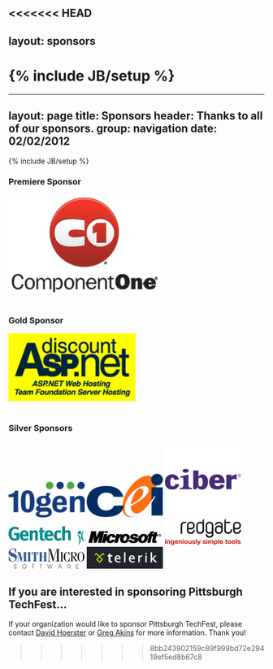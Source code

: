 <<<<<<< HEAD
---
layout: sponsors
---
{% include JB/setup %}
=======
---
layout: page
title: Sponsors
header: Thanks to all of our sponsors.
group: navigation
date: 02/02/2012
---
{% include JB/setup %}

<div class="sponsors sponsorspage clear">
  <h3>Premiere Sponsor</h3>
<a href="http://www.componentone.com/" target="_blank"><img src="/assets/themes/pghtechfest/images/componentone.png" alt="Component One" /></a>
<br><br>
<h3>Gold Sponsor</h3>
<a href="http://www.discountasp.net/" target="_blank"><img src="/assets/themes/pghtechfest/images/daspnet.gif" alt="Discount ASP.Net" /></a>
<br><br>
<h3>Silver Sponsors</h3>
<a href="http://www.10gen.com/" target="_blank"><img src="/assets/themes/pghtechfest/images/10gen.jpg" alt="10gen" /></a>
<a href="http://www.ceiamerica.com/" target="_blank"><img src="/assets/themes/pghtechfest/images/cei.jpg" alt="CEI" /></a>
<a href="http://www.ciber.com/" target="_blank"><img src="/assets/themes/pghtechfest/images/ciber.png" alt="Ciber" /></a>
<a href="http://www.gentechpgh.com/" target="_blank"><img src="/assets/themes/pghtechfest/images/gentech.jpg" alt="Gentech" /></a>
<a href="http://www.microsoft.com/" target="_blank"><img src="/assets/themes/pghtechfest/images/microsoft.jpg" alt="Microsoft" /></a>
<a href="http://www.red-gate.com/?utm_source=ug&utm_medium=uglogo&utm_content=pittsburgcodecamp&utm_campaign=redgate" target="_blank"><img src="/assets/themes/pghtechfest/images/redgate.png" alt="Redgate" /></a>
<a href="http://www.smithmicro.com/" target="_blank"><img src="/assets/themes/pghtechfest/images/SmithMicro_lrg.jpg" alt="Smith Micro" /></a>
<a href="http://www.telerik.com/" target="_blank"><img src="/assets/themes/pghtechfest/images/telerik.gif" alt="Telerik" /></a>
</div>

## If you are interested in sponsoring Pittsburgh TechFest...

If your organization would like to sponsor Pittsburgh TechFest, please contact [David Hoerster](mailto:dhoerster@gmail.com)
or [Greg Akins](mailto:angrygreg@gmail.com) for more information. Thank you!
>>>>>>> 8bb243902159c89f999bd72e29419ef5ed8b67c8
